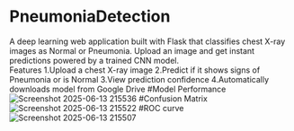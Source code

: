 # PneumoniaDetection
A deep learning web application built with Flask that classifies chest X-ray images as Normal or Pneumonia. Upload an image and get instant predictions powered by a trained CNN model.\
Features
1.Upload a chest X-ray image
2.Predict if it shows signs of Pneumonia or is Normal
3.View prediction confidence
4.Automatically downloads model from Google Drive
#Model Performance
![Screenshot 2025-06-13 215536](https://github.com/user-attachments/assets/60cd3366-af7f-42b8-a20d-995c3872c911)
#Confusion Matrix
![Screenshot 2025-06-13 215522](https://github.com/user-attachments/assets/08438b48-4fdb-4120-8eb5-93380299c6cb)
#ROC curve
![Screenshot 2025-06-13 215507](https://github.com/user-attachments/assets/b6025f7f-be72-446c-98ef-3be75abdf6ad)




